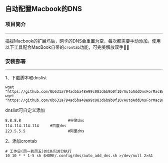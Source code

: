 


## 自动配置Macbook的DNS



### 项目简介

------

插拔Macbook的扩展坞后，网卡的DNS会重置为空，每次都需要手动添加。使用以下工具配合MacBook自带的`crontab`功能，可完美解放双手🙌🏻



### 安装部署

------

1、下载脚本和dnslist

```shell
wget "https://github.com/0b631a794ad5ba48e99c083d6b9b0f10/AutoAddDnsForMacBook/blob/199b75bf615b019eff0a1027c1bcd341a7d40b18/auto_add_dns_demo.sh"
wget "https://github.com/0b631a794ad5ba48e99c083d6b9b0f10/AutoAddDnsForMacBook/blob/199b75bf615b019eff0a1027c1bcd341a7d40b18/dnslist"
```



dnslist可自定义添加

```shell
8.8.8.8						#谷歌dns	
114.114.114.114		#百度dns
223.5.5.5					#阿里dns
```



2、添加crontab

```shell
# 工作日(周一到周五)的10点10分执行
10 10 * * 1-5 sh $HOME/.config/dns/auto_add_dns.sh >/dev/null 2>&1
```


